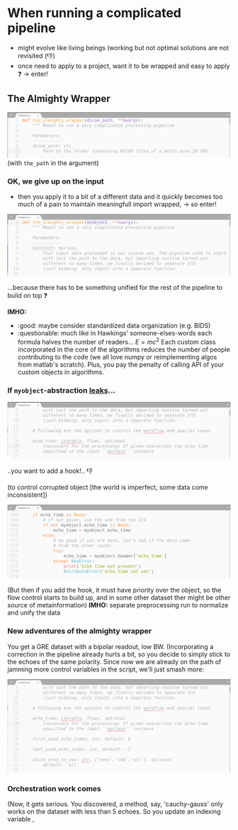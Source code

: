 # When running a complicated pipeline

* might evolve like living beings (working but not optimal solutions are not revisited (:thumbsdown:)
* once need to apply to a project, want it to be wrapped and easy to apply :question:
  -> enter! 

## The Almighty Wrapper
  
  ![title-v1](./figs/the_wrapper_title_v1.png) (with ``the_path`` in the argument)

### OK, we give up on the input
* then you apply it to a bit of a different data and it quickly becomes too much of a pain to maintain meaningfull import wrapped, 
  -> so enter!
  
![title-v1](./figs/the_wrapper_title_v2.png) 

...because there has to be something unified for the rest of the pipeline to build on top :question:

**IMHO:** 
* :good: maybe consider standardized data organization (e.g. BIDS)
* :questionable: much like in Hawkings' someone-elses-words each formula halves the number of readers... $E = mc^2$
Each custom class incorporated in the core of the algorithms reduces the number of people contributing to the code (we all love numpy or reimplementing algos from matlab's scratch). Plus, you pay the penalty of calling API of your custom objects in algorithms.

### If ``myobject``-abstraction [leaks](https://en.wikipedia.org/wiki/Leaky_abstraction)...

![echoes-1](./figs/the_wrapper_echoes-1.png) 

..you want to add a hook!.. :thumbsdown:

(to control corrupted object [the world is imperfect, some data come inconsistent]) 

![echoes-2](./figs/the_wrapper_echoes-2.png) 

(But then if you add the hook, it must have priority over the object, so the flow control starts to build up, and in some other dataset ther might be other source of metainformation)
**IMHO:** separate preprocessing run to normalize and unify the data

### New adventures of the almighty wrapper
You get a GRE dataset with a bipolar readout, low BW. (Incorporating a correction in the pipeline already hurts a bit, so you decide to simply stick to the echoes of the same polarity. Since now we are already on the path of jamming more control variables in the script, we'll just smash more:

![echoes-3](./figs/the_wrapper_echoes-3.png) 

### Orchestration work comes

(Now, it gets serious. You discovered, a method, say, 'cauchy-gauss' only works on the dataset with less than 5 echoes. So you update an indexing variable , 